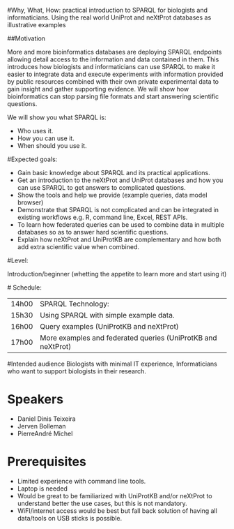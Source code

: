 #Why, What, How: practical introduction to SPARQL for biologists and informaticians. Using the real world UniProt and neXtProt databases as illustrative examples

##Motivation

More and more bioinformatics databases are deploying SPARQL endpoints allowing detail access to the information and data contained in them. This introduces how biologists and informaticians can use SPARQL to make it easier to integrate data and execute experiments with information provided by public resources combined with their own private experimental data to gain insight and gather supporting evidence. We will show how bioinformatics can stop parsing file formats and start answering scientific questions.

We will show you what SPARQL is:
* Who uses it.
* How you can use it.
* When should you use it.
 
#Expected goals:
* Gain basic knowledge about SPARQL and its practical applications.
* Get an introduction to the neXtProt and UniProt databases and how you can use SPARQL to get answers to complicated questions.
* Show the tools and help we provide (example queries, data model browser)
* Demonstrate that SPARQL is not complicated and can be integrated in existing workflows e.g. R, command line, Excel, REST APIs.
* To learn how federated queries can be used to combine data in multiple databases so as to answer hard scientific questions.
* Explain how neXtProt and UniProtKB are complementary and how both add extra scientific value when combined.

#Level:

Introduction/beginner (whetting the appetite to learn more and start using it)

# Schedule:

|               |               |
| ------------- | ------------- |
| 14h00  |  SPARQL Technology:  |
| 15h30  | Using SPARQL with simple example data.  |
| 16h00  | Query examples (UniProtKB and neXtProt)  |
| 17h00  | More examples and federated queries (UniProtKB and neXtProt)  |

#Intended audience
Biologists with minimal IT experience, Informaticians who want to support biologists in their research.

# Speakers
* Daniel Dinis Teixeira
* Jerven Bolleman
* Pierre­André Michel 

# Prerequisites

* Limited experience with command line tools.
* Laptop is needed
* Would be great to be familiarized with UniProtKB and/or neXtProt to understand better the use cases, but this is not mandatory.
* WiFI/internet access would be best but fall back solution of having all data/tools on USB sticks is possible.
